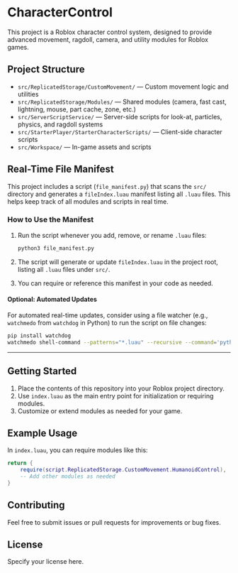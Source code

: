 # CharacterControl

This project is a Roblox character control system, designed to provide advanced movement, ragdoll, camera, and utility modules for Roblox games.

## Project Structure

- `src/ReplicatedStorage/CustomMovement/` — Custom movement logic and utilities
- `src/ReplicatedStorage/Modules/` — Shared modules (camera, fast cast, lightning, mouse, part cache, zone, etc.)
- `src/ServerScriptService/` — Server-side scripts for look-at, particles, physics, and ragdoll systems
- `src/StarterPlayer/StarterCharacterScripts/` — Client-side character scripts
- `src/Workspace/` — In-game assets and scripts

## Real-Time File Manifest

This project includes a script (`file_manifest.py`) that scans the `src/` directory and generates a `fileIndex.luau` manifest listing all `.luau` files. This helps keep track of all modules and scripts in real time.

### How to Use the Manifest

1. Run the script whenever you add, remove, or rename `.luau` files:

   ```sh
   python3 file_manifest.py
   ```

2. The script will generate or update `fileIndex.luau` in the project root, listing all `.luau` files under `src/`.

3. You can require or reference this manifest in your code as needed.

#### Optional: Automated Updates

For automated real-time updates, consider using a file watcher (e.g., `watchmedo` from `watchdog` in Python) to run the script on file changes:

```sh
pip install watchdog
watchmedo shell-command --patterns="*.luau" --recursive --command='python3 file_manifest.py' src/
```

---

## Getting Started

1. Place the contents of this repository into your Roblox project directory.
2. Use `index.luau` as the main entry point for initialization or requiring modules.
3. Customize or extend modules as needed for your game.

## Example Usage

In `index.luau`, you can require modules like this:

```lua
return {
    require(script.ReplicatedStorage.CustomMovement.HumanoidControl),
    -- Add other modules as needed
}
```

## Contributing

Feel free to submit issues or pull requests for improvements or bug fixes.

## License

Specify your license here.
